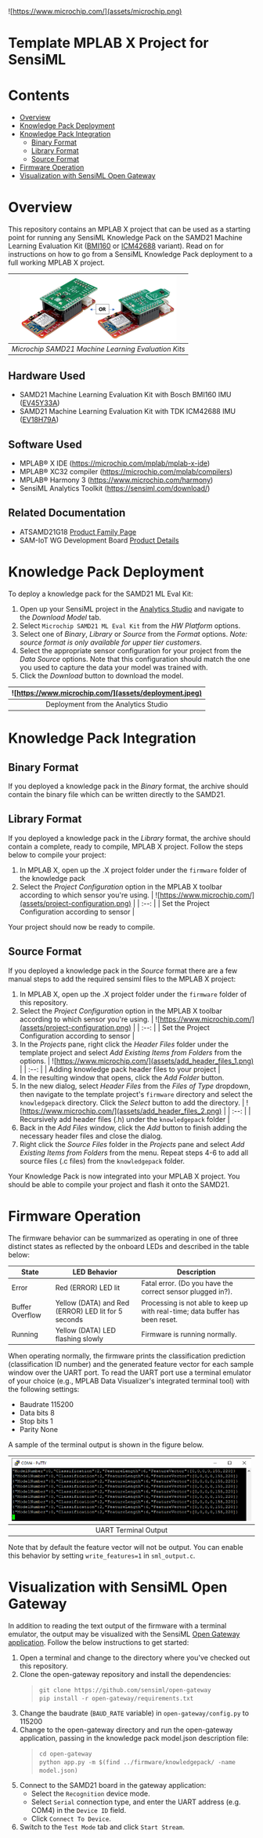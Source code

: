 ![https://www.microchip.com/](assets/microchip.png)
# Template MPLAB X Project for SensiML

# Contents
* [Overview](#overview)
* [Knowledge Pack Deployment](#knowledge-pack-deployment)
* [Knowledge Pack Integration](#knowledge-pack-integration)
  * [Binary Format](#binary-format)
  * [Library Format](#library-format)
  * [Source Format](#source-format)
* [Firmware Operation](#firmware-operation)
* [Visualization with SensiML Open Gateway](#visualization-with-sensiml-open-gateway)

<div style="page-break-after: always;"></div>

# Overview
This repository contains an MPLAB X project that can be used as a starting point for running any SensiML Knowledge Pack on the SAMD21 Machine Learning Evaluation Kit ([BMI160](https://www.microchip.com/developmenttools/ProductDetails/EV45Y33A) or [ICM42688](https://www.microchip.com/DevelopmentTools/ProductDetails/PartNO/EV18H79A) variant). Read on for instructions on how to go from a SensiML Knowledge Pack deployment to a full working MPLAB X project.

| ![ml eval kits](assets/mlkits.png) |
| :--: |
| *Microchip SAMD21 Machine Learning Evaluation Kits* |

## Hardware Used
* SAMD21 Machine Learning Evaluation Kit with Bosch BMI160 IMU ([EV45Y33A](https://www.microchip.com/developmenttools/ProductDetails/EV45Y33A))
* SAMD21 Machine Learning Evaluation Kit with TDK ICM42688 IMU ([EV18H79A](https://www.microchip.com/developmenttools/ProductDetails/EV18H79A))

## Software Used
* MPLAB® X IDE (https://microchip.com/mplab/mplab-x-ide)
* MPLAB® XC32 compiler (https://microchip.com/mplab/compilers)
* MPLAB® Harmony 3 (https://www.microchip.com/harmony)
* SensiML Analytics Toolkit (https://sensiml.com/download/)

## Related Documentation
* ATSAMD21G18 [Product Family Page](https://www.microchip.com/wwwproducts/en/ATSAMD21G18)
* SAM-IoT WG Development Board [Product Details](https://www.microchip.com/developmenttools/ProductDetails/EV75S95A)

<div style="page-break-after: always;"></div>

# Knowledge Pack Deployment
To deploy a knowledge pack for the SAMD21 ML Eval Kit:

1. Open up your SensiML project in the [Analytics Studio](https://app.sensiml.cloud/) and navigate to the *Download Model* tab.
2. Select `Microchip SAMD21 ML Eval Kit` from the *HW Platform* options.
3. Select one of *Binary*, *Library* or *Source* from the *Format* options. *Note: source format is only available for upper tier customers*.
4. Select the appropriate sensor configuration for your project from the *Data Source* options. Note that this configuration should match the one you used to capture the data your model was trained with.
5. Click the *Download* button to download the model.

| ![https://www.microchip.com/](assets/deployment.jpeg) |
| :--: |
| Deployment from the Analytics Studio |

<div style="page-break-after: always;"></div>

# Knowledge Pack Integration
## Binary Format
If you deployed a knowledge pack in the *Binary* format, the archive should contain the binary file which can be written directly to the SAMD21.

## Library Format
If you deployed a knowledge pack in the *Library* format, the archive should contain a complete, ready to compile, MPLAB X project. Follow the steps below to compile your project:

1. In MPLAB X, open up the .X project folder under the `firmware` folder of the knowledge pack
2. Select the *Project Configuration* option in the MPLAB X toolbar according to which sensor you're using.
   | ![https://www.microchip.com/](assets/project-configuration.png) |
   | :--: |
   | Set the Project Configuration according to sensor |

Your project should now be ready to compile.

## Source Format
If you deployed a knowledge pack in the *Source* format there are a few manual steps to add the required sensiml files to the MPLAB X project:

1. In MPLAB X, open up the .X project folder under the `firmware` folder of this repository.
2. Select the *Project Configuration* option in the MPLAB X toolbar according to which sensor you're using.
   | ![https://www.microchip.com/](assets/project-configuration.png) |
   | :--: |
   | Set the Project Configuration according to sensor |
3. In the *Projects* pane, right click the *Header Files* folder under the template project and select *Add Existing Items from Folders* from the options.
   | ![https://www.microchip.com/](assets/add_header_files_1.png) |
   | :--: |
   | Adding knowledge pack header files to your project |
4. In the resulting window that opens, click the *Add Folder* button.
5. In the new dialog, select *Header Files* from the *Files of Type* dropdown, then navigate to the template project's `firmware` directory and select the `knowledgepack` directory. Click the *Select* button to add the directory.
   | ![https://www.microchip.com/](assets/add_header_files_2.png) |
   | :--: |
   | Recursively add header files (.h) under the `knowledgepack` folder |
6. Back in the *Add Files* window, click the *Add* button to finish adding the necessary header files and close the dialog.
7. Right click the *Source Files* folder in the *Projects* pane and select *Add Existing Items from Folders* from the menu. Repeat steps 4-6 to add all source files (.c files) from the `knowledgepack` folder.

Your Knowledge Pack is now integrated into your MPLAB X project. You should be able to compile your project and flash it onto the SAMD21.

<div style="page-break-after: always;"></div>

# Firmware Operation
The firmware behavior can be summarized as operating in one of three distinct states as reflected by the onboard LEDs and described in the table below:

| State |	LED Behavior |	Description |
| --- | --- | --- |
| Error |	Red (ERROR) LED lit |	Fatal error. (Do you have the correct sensor plugged in?). |
| Buffer Overflow |	Yellow (DATA) and Red (ERROR) LED lit for 5 seconds	| Processing is not able to keep up with real-time; data buffer has been reset. |
| Running | Yellow (DATA) LED flashing slowly |	Firmware is running normally. |

When operating normally, the firmware prints the classification prediction (classification ID number) and the generated feature vector for each sample window over the UART port. To read the UART port use a terminal emulator of your choice (e.g., MPLAB Data Visualizer's integrated terminal tool) with the following settings:

- Baudrate 115200
- Data bits 8
- Stop bits 1
- Parity None

A sample of the terminal output is shown in the figure below.

| ![Terminal output](assets/terminal-output.png) |
| :--: |
| UART Terminal Output |

Note that by default the feature vector will not be output. You can enable this behavior by setting `write_features=1` in `sml_output.c`.

<div style="page-break-after: always;"></div>

# Visualization with SensiML Open Gateway
In addition to reading the text output of the firmware with a terminal emulator, the output may be visualized with the SensiML [Open Gateway application](https://github.com/sensiml/open-gateway). Follow the below instructions to get started:

1. Open a terminal and change to the directory where you've checked out this repository.
1. Clone the open-gateway repository and install the dependencies:
    > `git clone https://github.com/sensiml/open-gateway`\
    > `pip install -r open-gateway/requirements.txt`
2. Change the baudrate (`BAUD_RATE` variable) in `open-gateway/config.py` to 115200
3. Change to the open-gateway directory and run the open-gateway application, passing in the knowledge pack model.json description file:
   > `cd open-gateway`\
   > `python app.py -m $(find ../firmware/knowledgepack/ -name model.json)`
4. Connect to the SAMD21 board in the gateway application:
   * Select the `Recognition` device mode.
   * Select `Serial` connection type, and enter the UART address (e.g. COM4) in the `Device ID` field.
   * Click `Connect To Device`.
6. Switch to the `Test Mode` tab and click `Start Stream`.
